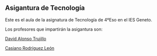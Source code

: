 ## Asigantura de Tecnología

Este es el aula de la asignatura de Tecnología de 4ºEso en el IES Geneto.

Los profesores que impartirán la asigantura son:

[David Alonso Trujillo](https://github.com/DAT-995)

[Casiano Rodríguez León](https://github.com/casiano-rodriguez)

